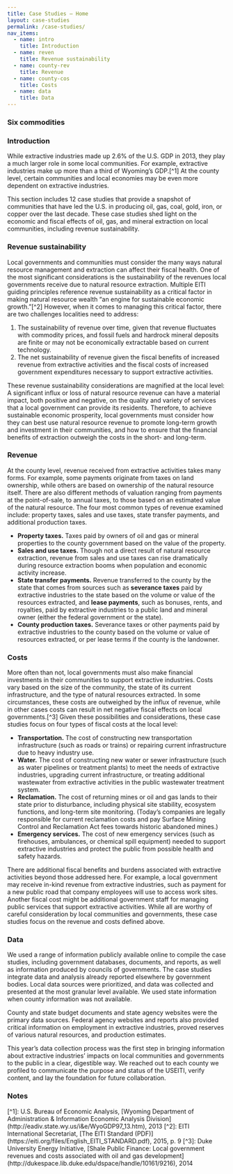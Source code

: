 ```yaml
---
title: Case Studies – Home
layout: case-studies
permalink: /case-studies/
nav_items:
  - name: intro
    title: Introduction
  - name: reven
    title: Revenue sustainability
  - name: county-rev
    title: Revenue
  - name: county-cos
    title: Costs
  - name: data
    title: Data
---
```


<h3 class="case_studies_content-icon">
  <i class="icon-oil"></i>
  <i class="icon-gas"></i>
  <i class="icon-coal"></i>
  <i class="icon-gold"></i>
  <i class="icon-copper"></i>
  <i class="icon-iron"></i>
  <a name="intro" class="case_studies_content-heading js-cs_section">Six commodities</a>
</h3>

<h3><a name="intro" class="case_studies_content-heading js-cs_section">Introduction</a></h3>

While extractive industries made up 2.6% of the U.S. GDP in 2013, they play a much larger role in some local communities. For example, extractive industries make up more than a third of Wyoming’s GDP.[^1] At the county level, certain communities and local economies may be even more dependent on extractive industries.

This section includes 12 case studies that provide a snapshot of communities that have led the U.S. in producing oil, gas, coal, gold, iron, or copper over the last decade. These case studies shed light on the economic and fiscal effects of oil, gas, and mineral extraction on local communities, including revenue sustainability.

<!-- #### Choose a community to get started

<ul class="case_studies_content-select">
  <ul>
    <p class="para-lg">Coal</p>
    <li><a href="{{ site.baseurl }}/case-studies/boone-logan-and-mingo">Boone, Logan, and Mingo Counties, West Virginia</a></li>
    <li><a href="{{ site.baseurl }}/case-studies/campbell/">Campbell County, Wyoming</a></li>
  </ul>
  <ul>
  <p class="para-lg">Copper</p>
    <li><a href="{{ site.baseurl }}/case-studies/greenlee">Greenlee County, Arizona</a></li>
    <li><a href="{{ site.baseurl }}/case-studies/pima/">Pima County, Arizona</a></li>
  </ul>
  <ul>
  <p class="para-lg">Gold</p>
    <li><a href="{{ site.baseurl }}/case-studies/elko-and-eureka">Elko and Eureka Counties, Nevada</a></li>
    <li><a href="{{ site.baseurl }}/case-studies/humboldt-and-lander/">Humboldt and Lander Counties, Nevada</a></li>
  </ul>
  <ul>
  <p class="para-lg">Iron</p>
    <li><a href="{{ site.baseurl }}/case-studies/marquette">Marquette County, Michigan</a></li>
    <li><a href="{{ site.baseurl }}/case-studies/st-louis/">St. Louis County, Minnesota</a></li>
  </ul>
  <ul>
  <p class="para-lg">Gas</p>
    <li><a href="{{ site.baseurl }}/case-studies/desoto">DeSoto Parish, Louisiana</a></li>
    <li><a href="{{ site.baseurl }}/case-studies/tarrant-and-johnson/">Tarrant &amp; Johnson Counties, Texas</a></li>
  </ul>
  <ul>
  <p class="para-lg">Oil</p>
    <li><a href="{{ site.baseurl }}/case-studies/kern">Kern County, California</a></li>
    <li><a href="{{ site.baseurl }}/case-studies/north-slope">North Slope Borough, Alaska</a></li>
  </ul>
</ul>

#### Or, read more about how to interpret these studies: -->

<h3><a name="reven" class="case_studies_content-heading js-cs_section">Revenue sustainability</a></h3>

Local governments and communities must consider the many ways natural resource management and extraction can affect their fiscal health. One of the most significant considerations is the sustainability of the revenues local governments receive due to natural resource extraction. Multiple EITI guiding principles reference revenue sustainability as a critical factor in making natural resource wealth &ldquo;an engine for sustainable economic growth.&rdquo;[^2] However, when it comes to managing this critical factor, there are two challenges localities need to address:

<ol class="list-decimal">
  <li>The sustainability of revenue over time, given that revenue fluctuates with commodity prices, and fossil fuels and hardrock mineral deposits are finite or may not be economically extractable based on current technology.</li>
  <li>The net sustainability of revenue given the fiscal benefits of increased revenue from extractive activities and the fiscal costs of increased government expenditures necessary to support extractive activities.
  </li>
</ol>

These revenue sustainability considerations are magnified at the local level: A significant influx or loss of natural resource revenue can have a material impact, both positive and negative, on the quality and variety of services that a local government can provide its residents. Therefore, to achieve sustainable economic prosperity, local governments must consider how they can best use natural resource revenue to promote long-term growth and investment in their communities, and how to ensure that the financial benefits of extraction outweigh the costs in the short- and long-term.

<h3 ><a name="county-rev" class="case_studies_content-heading js-cs_section">Revenue</a></h3>

At the county level, revenue received from extractive activities takes many forms. For example, some payments originate from taxes on land ownership, while others are based on ownership of the natural resource itself. There are also different methods of valuation ranging from payments at the point-of-sale, to annual taxes, to those based on an estimated value of the natural resource. The four most common types of revenue examined include: property taxes, sales and use taxes, state transfer payments, and additional production taxes.

* **Property taxes.** Taxes paid by owners of oil and gas or mineral properties to the county government based on the value of the property.
* **Sales and use taxes.** Though not a direct result of natural resource extraction, revenue from sales and use taxes can rise dramatically during resource extraction booms when population and economic activity increase.
* **State transfer payments.** Revenue transferred to the county by the state that comes from sources such as **severance taxes** paid by extractive industries to the state based on the volume or value of the resources extracted, and **lease payments**, such as bonuses, rents, and royalties, paid by extractive industries to a public land and mineral owner (either the federal government or the state).
* **County production taxes.** Severance taxes or other payments paid by extractive industries to the county based on the volume or value of resources extracted, or per lease terms if the county is the landowner.

<h3><a name="county-cos" class="case_studies_content-heading js-cs_section">Costs</a></h3>

More often than not, local governments must also make financial investments in their communities to support extractive industries. Costs vary based on the size of the community, the state of its current infrastructure, and the type of natural resources extracted. In some circumstances, these costs are outweighed by the influx of revenue, while in other cases costs can result in net negative fiscal effects on local governments.[^3] Given these possibilities and considerations, these case studies focus on four types of fiscal costs at the local level:

* **Transportation.** The cost of constructing new transportation infrastructure (such as roads or trains) or repairing current infrastructure due to heavy industry use.
* **Water.** The cost of constructing new water or sewer infrastructure (such as water pipelines or treatment plants) to meet the needs of extractive industries, upgrading current infrastructure, or treating additional wastewater from extractive activities in the public wastewater treatment system.
* **Reclamation.** The cost of returning mines or oil and gas lands to their state prior to disturbance, including physical site stability, ecosystem functions, and long-term site monitoring. (Today’s companies are legally responsible for current reclamation costs and pay Surface Mining Control and Reclamation Act fees towards historic abandoned mines.)
* **Emergency services.** The cost of new emergency services (such as firehouses, ambulances, or chemical spill equipment) needed to support extractive industries and protect the public from possible health and safety hazards.

There are additional fiscal benefits and burdens associated with extractive activities beyond those addressed here. For example, a local government may receive in-kind revenue from extractive industries, such as payment for a new public road that company employees will use to access work sites. Another fiscal cost might be additional government staff for managing public services that support extractive activities. While all are worthy of careful consideration by local communities and governments, these case studies focus on the revenue and costs defined above.

<h3><a name="data" class="case_studies_content-heading js-cs_section">Data</a></h3>

We used a range of information publicly available online to compile the case studies, including government databases, documents, and reports, as well as information produced by councils of governments. The case studies integrate data and analysis already reported elsewhere by government bodies. Local data sources were prioritized, and data was collected and presented at the most granular level available. We used state information when county information was not available.

County and state budget documents and state agency websites were the primary data sources. Federal agency websites and reports also provided critical information on employment in extractive industries, proved reserves of various natural resources, and production estimates.

This year’s data collection process was the first step in bringing information about extractive industries’ impacts on local communities and governments to the public in a clear, digestible way. We reached out to each county we profiled to communicate the purpose and status of the USEITI, verify content, and lay the foundation for future collaboration.

<h3 class="case_studies_content-heading">Notes</h3>
[^1]: U.S. Bureau of Economic Analysis, [Wyoming Department of Administration &amp; Information Economic Analysis Division](http://eadiv.state.wy.us/i&e/WyoGDP97_13.htm), 2013
[^2]: EITI International Secretariat, [The EITI Standard (PDF)](https://eiti.org/files/English_EITI_STANDARD.pdf), 2015, p. 9
[^3]: Duke University Energy Initiative, [Shale Public Finance: Local government revenues and costs associated with oil and gas development](http://dukespace.lib.duke.edu/dspace/handle/10161/9216), 2014
